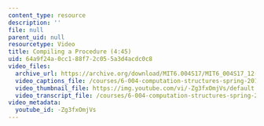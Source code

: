 ```yaml
---
content_type: resource
description: ''
file: null
parent_uid: null
resourcetype: Video
title: Compiling a Procedure (4:45)
uid: 64a9f24a-0cc1-88f7-2c05-5a3d4acdc0c8
video_files:
  archive_url: https://archive.org/download/MIT6.004S17/MIT6_004S17_12-02-04_300k.mp4
  video_captions_file: /courses/6-004-computation-structures-spring-2017/84bad997f5d65d37ad3d7424deff8514_-Zg3fxOmjVs.vtt
  video_thumbnail_file: https://img.youtube.com/vi/-Zg3fxOmjVs/default.jpg
  video_transcript_file: /courses/6-004-computation-structures-spring-2017/16b22a4b7bebce282212926947cd6e75_-Zg3fxOmjVs.pdf
video_metadata:
  youtube_id: -Zg3fxOmjVs
---
```

